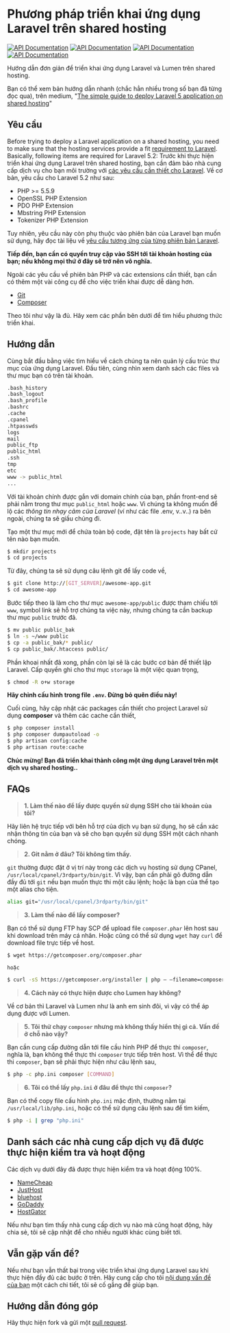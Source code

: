 # Phương pháp triển khai ứng dụng Laravel trên shared hosting
[![API Documentation](http://img.shields.io/badge/en-English-yellow.svg)](README.md)
[![API Documentation](http://img.shields.io/badge/es-Español-yellow.svg)](README-es.md)
[![API Documentation](http://img.shields.io/badge/vi-Ti%E1%BA%BFng%20Vi%E1%BB%87t-brightgreen.svg)](README-vi.md)
[![API Documentation](https://img.shields.io/badge/zh_CN-%E4%B8%AD%E6%96%87%EF%BC%88%E4%B8%AD%E5%9B%BD%E5%A4%A7%E9%99%86%EF%BC%89-yellow.svg)](README-zh_CN.md)

Hướng dẫn đơn giản để triển khai ứng dụng Laravel và Lumen trên shared hosting.

Bạn có thể xem bản hướng dẫn nhanh (chắc hẳn nhiều trong số bạn đã từng đọc qua), trên medium, "[The simple guide to deploy Laravel 5 application on shared hosting](https://medium.com/laravel-news/the-simple-guide-to-deploy-laravel-5-application-on-shared-hosting-1a8d0aee923e#.7y3pk6wrm)"

## Yêu cầu

Before trying to deploy a Laravel application on a shared hosting, you need to make sure that the hosting services provide a fit [requirement to Laravel](https://laravel.com/docs/5.2#server-requirements). Basically, following items are required for Laravel 5.2:
Trước khi thực hiện triển khai ứng dụng Laravel trên shared hosting, bạn cần đảm bảo nhà cung cấp dịch vụ cho bạn môi trường với [các yêu cầu cần thiết cho Laravel](https://laravel.com/docs/5.2#server-requirements). Về cơ bản, yêu cầu cho Laravel 5.2 như sau:

* PHP >= 5.5.9
* OpenSSL PHP Extension
* PDO PHP Extension
* Mbstring PHP Extension
* Tokenizer PHP Extension

Tuy nhiên, yêu cầu này còn phụ thuộc vào phiên bản của Laravel bạn muốn sử dụng, hãy đọc tài liệu về [yêu cầu tương ứng của từng phiên bản Laravel](https://laravel.com/docs/master).

**Tiếp đến, bạn cần có quyền truy cập vào SSH tới tài khoản hosting của bạn; nếu không mọi thứ ở đây sẽ trở nên vô nghĩa.**

Ngoài các yêu cầu về phiên bản PHP và các extensions cần thiết, bạn cần có thêm một vài công cụ để cho việc triển khai được dễ dàng hơn.

* [Git](https://git-scm.com/)
* [Composer](https://getcomposer.org/)

Theo tôi như vậy là đủ. Hãy xem các phần bên dưới để tìm hiểu phương thức triển khai.

## Hướng dẫn

Cùng bắt đầu bằng việc tìm hiểu về cách chúng ta nên quản lý cấu trúc thư mục của ứng dụng Laravel. Đầu tiên, cùng nhìn xem danh sách các files và thư mục bạn có trên tài khoản.

```bash
.bash_history
.bash_logout
.bash_profile
.bashrc
.cache
.cpanel
.htpasswds
logs
mail
public_ftp
public_html
.ssh
tmp
etc
www -> public_html
...
```

Với tài khoản chính được gắn với domain chính của bạn, phần front-end sẽ phải nằm trong thư mục `public_html` hoặc `www`. Vì chúng ta không muốn để lộ các *thông tin nhạy cảm của Laravel* (ví như các file .env, v..v..) ra bên ngoài, chúng ta sẽ giấu chúng đi.

Tạo một thư mục mới để chứa toàn bộ code, đặt tên là `projects` hay bất cứ tên nào bạn muốn.

```bash
$ mkdir projects
$ cd projects
```

Từ đây, chúng ta sẽ sử dụng câu lệnh git để lấy code về,

```bash
$ git clone http://[GIT_SERVER]/awesome-app.git
$ cd awesome-app
```

Bước tiếp theo là làm cho thư mục `awesome-app/public` được tham chiếu tới `www`, symbol link sẽ hỗ trợ chúng ta việc này, nhưng chúng ta cần backup thư mục `public` trước đã.

```bash
$ mv public public_bak
$ ln -s ~/www public
$ cp -a public_bak/* public/
$ cp public_bak/.htaccess public/
```

Phần khoai nhất đã xong, phần còn lại sẽ là các bước cơ bản để thiết lập Laravel. Cấp quyền ghi cho thư mục `storage` là một việc quan trọng,

```bash
$ chmod -R o+w storage
```

**Hãy chỉnh cấu hình trong file `.env`. Đừng bỏ quên điều này!**

Cuối cùng, hãy cập nhật các packages cần thiết cho project Laravel sử dụng **composer** và thêm các cache cần thiết,

```bash
$ php composer install
$ php composer dumpautoload -o
$ php artisan config:cache
$ php artisan route:cache
```

**Chúc mừng! Bạn đã triển khai thành công một ứng dụng Laravel trên một dịch vụ shared hosting..**

## FAQs

> **1. Làm thế nào để lấy được quyền sử dụng SSH cho tài khoản của tôi?**

Hãy liên hệ trực tiếp với bên hỗ trợ của dịch vụ bạn sử dụng, họ sẽ cần xác nhận thông tin của bạn và sẽ cho bạn quyền sử dụng SSH một cách nhanh chóng.

> **2. Git nằm ở đâu? Tôi không tìm thấy.**

`git` thường được đặt ở vị trí này trong các dịch vụ hosting sử dụng CPanel, `/usr/local/cpanel/3rdparty/bin/git`. Vì vậy, bạn cần phải gõ đường dẫn đầy đủ tới `git` nếu bạn muốn thực thi một câu lệnh; hoặc là bạn của thể tạo một alias cho tiện.

```bash
alias git="/usr/local/cpanel/3rdparty/bin/git"
```

> **3. Làm thế nào để lấy composer?**

Bạn có thể sử dụng FTP hay SCP để upload file `composer.phar` lên host sau khi download trên máy cá nhân. Hoặc cũng có thể sử dụng `wget` hay `curl` để download file trực tiếp về host.

```bash
$ wget https://getcomposer.org/composer.phar

hoặc

$ curl -sS https://getcomposer.org/installer | php — –filename=composer
```

> **4. Cách này có thực hiện được cho Lumen hay không?**

Về cơ bản thì Laravel và Lumen như là anh em sinh đôi, vì vậy có thể áp dụng được với Lumen.

> **5. Tôi thử chạy `composer` nhưng mà không thấy hiển thị gì cả. Vấn đề ở chỗ nào vậy?**

Bạn cần cung cấp đường dẫn tới file cầu hình PHP để thực thi `composer`, nghĩa là, bạn không thể thực thi `composer` trực tiếp trên host. Vì thể để thực thi `composer`, bạn sẽ phải thực hiện như câu lệnh sau,

```bash
$ php -c php.ini composer [COMMAND]
```

> **6. Tôi có thể lấy `php.ini` ở đâu để thực thi `composer`?**

Bạn có thể copy file cấu hình `php.ini` mặc định, thường nằm tại `/usr/local/lib/php.ini`, hoặc có thể sử dụng câu lệnh sau để tìm kiếm,

```bash
$ php -i | grep "php.ini"
```

## Danh sách các nhà cung cấp dịch vụ đã được thực hiện kiểm tra và hoạt động

Các dịch vụ dưới đây đã được thực hiện kiểm tra và hoạt động 100%.

* [NameCheap](https://www.namecheap.com/)
* [JustHost](https://www.justhost.com/)
* [bluehost](https://www.bluehost.com/)
* [GoDaddy](https://godaddy.com/)
* [HostGator](http://www.hostgator.com/)

Nếu như bạn tìm thấy nhà cung cấp dịch vụ nào mà cũng hoạt động, hãy chia sẻ, tôi sẽ cập nhật để cho nhiều người khác cùng biết tới.

## Vẫn gặp vấn đề?

Nếu như bạn vẫn thất bại trong việc triển khai ứng dụng Laravel sau khi thực hiện đầy đủ các bước ở trên. Hãy cung cấp cho tôi [nội dung vấn đề của bạn](https://github.com/petehouston/laravel-deploy-on-shared-hosting/issues) một cách chi tiết, tôi sẽ cố gắng để giúp bạn.

## Hướng dẫn đóng góp

Hãy thực hiện fork và gửi một [pull request](https://github.com/petehouston/laravel-deploy-on-shared-hosting/pulls).
